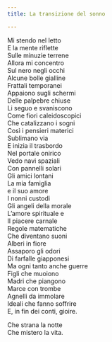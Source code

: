 ```yaml
---
title: La transizione del sonno

---
```


Mi stendo nel letto  
E la mente riflette  
Sulle minuzie terrene  
Allora mi concentro  
Sul nero negli occhi  
Alcune bolle gialline  
Frattali temporanei  
Appaiono sugli schermi  
Delle palpebre chiuse  
Li seguo e svaniscono  
Come fiori caleidoscopici  
Che catalizzano i sogni  
Così i pensieri materici  
Sublimano via  
E inizia il trasbordo  
Nel portale onirico  
Vedo navi spaziali  
Con pannelli solari  
Gli amici lontani  
La mia famiglia   
e il suo amore  
I nonni custodi  
Gli angeli della morale  
L’amore spirituale e  
Il piacere carnale  
Regole matematiche  
Che diventano suoni  
Alberi in fiore  
Assaporo gli odori  
Di farfalle giapponesi  
Ma ogni tanto anche guerre  
Figli che muoiono  
Madri che piangono  
Marce con trombe  
Agnelli da immolare  
Ideali che fanno soffrire  
E, in fin dei conti, gioire.

Che strana la notte  
Che mistero la vita.  
